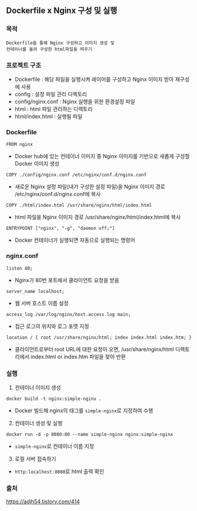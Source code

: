 ## Dockerfile x Nginx 구성 및 실행

### 목적

```
Dockerfile을 통해 Nginx 구성하고 이미지 생성 및
컨테이너를 올려 구성한 html파일을 띄우기
```

### 프로젝트 구조

- Dockerfile : 해당 파일을 실행시켜 레이어를 구성하고 Nginx 이미지 받아 재구성에 사용
- config : 설정 파일 관리 디렉토리
- config/nginx.conf : Nginx 실행을 위한 환경설정 파일
- html : html 파일 관리하는 디렉토리
- html/index.html : 실행될 파일

### Dockerfile

```
FROM nginx
```

- Docker hub에 있는 컨테이너 이미지 중 Nginx 이미지를 기반으로 새롭게 구성할 Docker 이미지 생성

```
COPY ./config/nginx.conf /etc/nginx/conf.d/nginx.conf
```

- 새로운 Nginx 설정 파일(내가 구성한 설정 파일)을 Nginx 이미지 경로 /etc/nginx/conf.d/nginx.conf에 복사

```
COPY ./html/index.html /usr/share/nginx/html/index.html
```

- html 파일을 Nginx 이미지 경로 /usr/share/nginx/html/index.html에 복사

```
ENTRYPOINT ["nginx", "-g", "daemon off;"]
```

- Docker 컨테이너가 실행되면 자동으로 실행되는 명령어

### nginx.conf

```
listen 80;
```

- Nginx가 80번 포트에서 클라이언트 요청을 받음

```
server_name localhost;
```

- 웹 서버 호스트 이름 설정

```
access_log /var/log/nginx/host.access.log main;
```

- 접근 로그의 위치와 로그 포맷 지정

```
location / { root /usr/share/nginx/html; index index.html index.htm; }
```

- 클라이언트로부터 root URL에 대한 요청이 오면, /usr/share/nginx/html 디렉토리에서 index.html or index.htm 파일을 찾아 반환

### 실행

1. 컨테이너 이미지 생성

```
docker build -t nginx:simple-nginx .
```

- Docker 빌드해 nginx의 태그를 <code>simple-nginx</code>로 지정하여 수행

2. 컨테이너 생성 및 실행

```
docker run -d -p 8080:80 --name simple-nginx nginx:simple-nginx
```

- <code>simple-nginx</code>로 컨테이너 이름 지정

3. 로컬 서버 접속하기

- <code>http:localhost:8080</code>로 html 출력 확인

### 출처

https://adjh54.tistory.com/414
